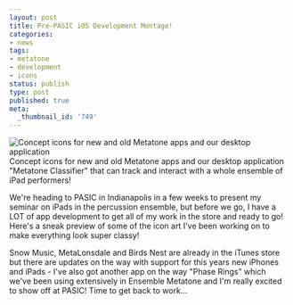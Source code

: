 ```yaml
---
layout: post
title: Pre-PASIC iOS Development Montage!
categories:
- news
tags:
- metatone
- development
- icons
status: publish
type: post
published: true
meta:
  _thumbnail_id: '749'
---
```


![Concept icons for new and old Metatone apps and our desktop application ](/squarespace_images/static_500baf96c4aa540325612fa5_500bb0b2e4b042ea6e35b13f_544dc704e4b048f0ef624068_1414383366256__img.jpg_) Concept icons for new and old Metatone apps and our desktop application "Metatone Classifier" that can track and interact with a whole ensemble of iPad performers! 
  


We're heading to PASIC in Indianapolis in a few weeks to present my seminar on iPads in the percussion ensemble, but before we go, I have a LOT of app development to get all of my work in the store and ready to go! Here's a sneak preview of some of the icon art I've been working on to make everything look super classy!


Snow Music, MetaLonsdale and Birds Nest are already in the iTunes store but there are updates on the way with support for this years new iPhones and iPads - I've also got another app on the way "Phase Rings" which we've been using extensively in Ensemble Metatone and I'm really excited to show off at PASIC! Time to get back to work...
